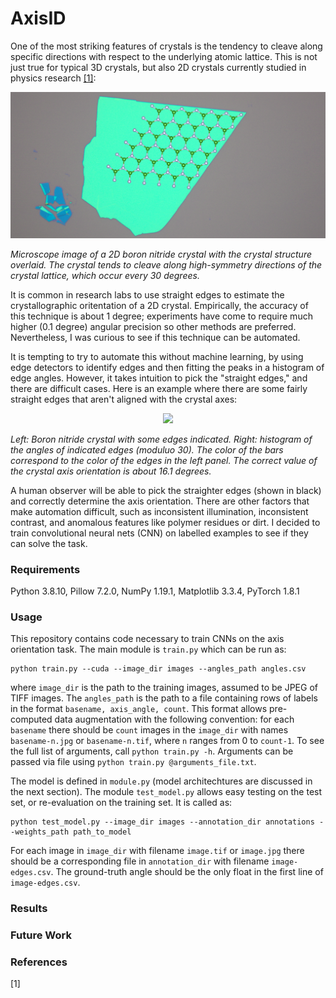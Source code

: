 # AxisID
One of the most striking features of crystals is the tendency to cleave along specific directions with respect to the underlying atomic lattice. This is not just true for typical 3D crystals, but also 2D crystals currently studied in physics research [[1]](#1):

<p align ="center">
<img src="figures/bn_with_lattice_crop.png" width=900>
</p>
  
*Microscope image of a 2D boron nitride crystal with the crystal structure overlaid. The crystal tends to cleave along high-symmetry directions of the crystal lattice, which occur every 30 degrees.*

It is common in research labs to use straight edges to estimate the crystallographic oritentation of a 2D crystal. Empirically, the accuracy of this technique is about 1 degree; experiments have come to require much higher (0.1 degree) angular precision so other methods are preferred. Nevertheless, I was curious to see if this technique can be automated. 

It is tempting to try to automate this without machine learning, by using edge detectors to identify edges and then fitting the peaks in a histogram of edge angles. However, it takes intuition to pick the "straight edges," and there are difficult cases. Here is an example where there are some fairly straight edges that aren't aligned with the crystal axes:

<p align ="center">
<img src="figures/hard_example.png" width=900>
</p>

*Left: Boron nitride crystal with some edges indicated. Right: histogram of the angles of indicated edges (moduluo 30). The color of the bars correspond to the color of the edges in the left panel. The correct value of the crystal axis orientation is about 16.1 degrees.*

A human observer will be able to pick the straighter edges (shown in black) and correctly determine the axis orientation. There are other factors that make automation difficult, such as inconsistent illumination, inconsistent contrast, and anomalous features like polymer residues or dirt. I decided to train convolutional neural nets (CNN) on labelled examples to see if they can solve the task. 

### Requirements
Python 3.8.10, Pillow 7.2.0, NumPy 1.19.1, Matplotlib 3.3.4, PyTorch 1.8.1

### Usage

This repository contains code necessary to train CNNs on the axis orientation task. The main module is ```train.py``` which can be run as:

```
python train.py --cuda --image_dir images --angles_path angles.csv
```

where ```image_dir``` is the path to the training images, assumed to be JPEG of TIFF images. The ```angles_path``` is the path to a file containing rows of labels in the format ```basename, axis_angle, count```. This format allows pre-computed data augmentation with the following convention: for each ```basename``` there should be ```count``` images in the ```image_dir``` with names ```basename-n.jpg``` or ```basename-n.tif```, where ```n``` ranges from 0 to ```count-1```. To see the full list of arguments, call ```python train.py -h```. Arguments can be passed via file using ```python train.py @arguments_file.txt```.

The model is defined in ```module.py``` (model architechtures are discussed in the next section). The module ```test_model.py``` allows easy testing on the test set, or re-evaluation on the training set. It is called as:

```
python test_model.py --image_dir images --annotation_dir annotations --weights_path path_to_model
```
For each image in ```image_dir``` with filename ```image.tif``` or ```image.jpg``` there should be a corresponding file in ```annotation_dir``` with filename ```image-edges.csv```. The ground-truth angle should be the only float in the first line of ```image-edges.csv```. 

### Results

### Future Work

### References

<a id="1">[1]</a> 
